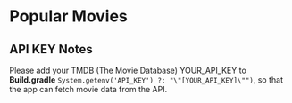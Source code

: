 # Popular Movies
## API KEY Notes

 Please add your TMDB (The Movie Database) YOUR_API_KEY to **Build.gradle** `System.getenv('API_KEY') ?: "\"[YOUR_API_KEY]\"")`, so that the app can fetch movie data from the API.
